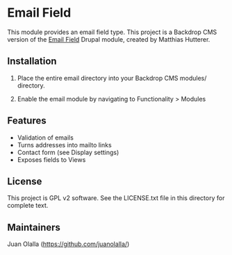 Email Field
======================

This module provides an email field type. This project is a Backdrop CMS version of the [Email Field](https://www.drupal.org/project/email) Drupal module, created by Matthias Hutterer.

Installation
-------------

1. Place the entire email directory into your Backdrop CMS modules/ directory.

2. Enable the email module by navigating to Functionality > Modules

Features
---------

  * Validation of emails
  * Turns addresses into mailto links
  * Contact form (see Display settings)
  * Exposes fields to Views

License
--------

This project is GPL v2 software. See the LICENSE.txt file in this directory for complete text.

Maintainers
------------

Juan Olalla (https://github.com/juanolalla/)

